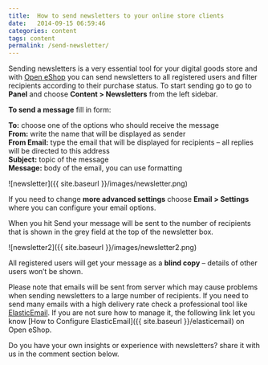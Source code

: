 ```yaml
---
title:  How to send newsletters to your online store clients
date:   2014-09-15 06:59:46
categories: content
tags: content
permalink: /send-newsletter/
---
```

Sending newsletters is a very essential tool for your digital goods store and with [Open eShop](https://open-eshop.com/) you can send newsletters to all registered users and filter recipients according to their purchase status. To start sending go to go to **Panel** and choose **Content > Newsletters** from the left sidebar.

**To send a message** fill in form:

**To:** choose one of the options who should receive the message<br>
**From:** write the name that will be displayed as sender<br>
**From Email:** type the email that will be displayed for recipients – all replies will be directed to this address<br>
**Subject:** topic of the message<br>
**Message:** body of the email, you can use formatting<br>

![newsletter]({{ site.baseurl }}/images/newsletter.png)

If you need to change **more advanced settings** choose **Email > Settings** where you can configure your email options.

When you hit Send your message will be sent to the number of recipients that is shown in the grey field at the top of the newsletter box.

![newsletter2]({{ site.baseurl }}/images/newsletter2.png)

All registered users will get your message as a **blind copy** – details of other users won’t be shown.

Please note that emails will be sent from server which may cause problems when sending newsletters to a large number of recipients. If you need to send many emails with a high delivery rate check a professional tool like [ElasticEmail](https://elasticemail.com/account#/open-classifieds). If you are not sure how to manage it, the following link let you know [How to Configure ElasticEmail]({{ site.baseurl }}/elasticemail) on Open eShop.

Do you have your own insights or experience with newsletters? share it with us in the comment section below.














